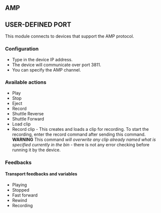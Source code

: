 ## AMP

## USER-DEFINED PORT

This module connects to devices that support the AMP protocol.

### Configuration
* Type in the device IP address.
* The device will communicate over port 3811.
* You can specify the AMP channel.

### Available actions
* Play
* Stop
* Eject
* Record
* Shuttle Reverse
* Shuttle Forward
* Load clip
* Record clip - This creates and loads a clip for recording. To start the recording, enter the record command after sending this command. **WARNING** This command *will overwrite any clip already named what is specified currently in the bin* - there is not any error checking before running it by the device.

### Feedbacks
#### Transport feedbacks and variables
* Playing
* Stopped
* Fast forward
* Rewind
* Recording
